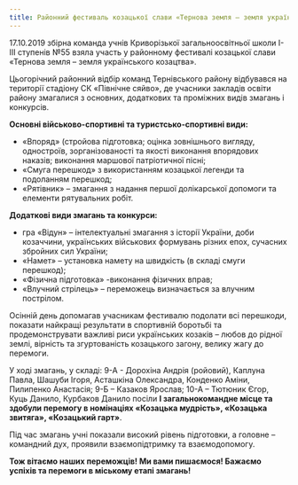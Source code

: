 ```yaml
---
title: Районний фестиваль козацької слави «Тернова земля – земля українського козацтва»
---
```


17.10.2019 збірна команда учнів Криворізької загальноосвітньої школи І-ІІІ ступенів №55 взяла участь у районному фестивалі козацької слави «Тернова земля – земля українського козацтва».

Цьогорічний районний відбір команд Тернівського району відбувався на території стадіону СК «Північне сяйво», де учасники закладів освіти району змагалися з основних, додаткових та проміжних видів змагань і конкурсів.

**Основні військово-спортивні та туристсько-спортивні види:**

- «Впоряд» (стройова підготовка; оцінка зовнішнього вигляду, одностроїв, зорганізованості та якості виконання впорядових наказів; виконання маршової патріотичної пісні;
- «Смуга перешкод» з використанням козацької легенди та подоланням перешкод;
- «Рятівник» – змагання з надання першої долікарської допомоги та елементи рятувальних робіт.

**Додаткові види змагань та конкурси:**

- гра «Відун» – інтелектуальні змагання з історії України, доби козаччини, українських військових формувань різних епох, сучасних збройних сил України;
- «Намет» – установка намету на швидкість (в складі смуги перешкод);
- «Фізична підготовка» -виконання фізичних вправ;
- «Влучний стрілець» – переможець визначається за влучним пострілом.

Осінній день допомагав учасникам фестивалю подолати всі перешкоди, показати найкращі результати в спортивній боротьбі та продемонструвати важливі риси українських козаків – любов до рідної землі, вірність та згуртованість козацького загону, велику жагу до перемоги.

У ході змагань, у складі: 9-А - Дорохіна Андрія (ройовий), Каплуна Павла, Шашуби Ігоря, Асташкіна Олександра, Конденко Аміни, Пилипенко Анастасія; 9-Б – Казаков Ярослав; 10-А – Тютюник Єгор, Куць Данило, Курбаков Данило посіли **І загальнокомандне місце та здобули перемогу в номінаціях «Козацька мудрість», «Козацька звитяга», «Козацький гарт»**.

Під час змагань учні показали високий рівень підготовки, а головне – командний дух, проявили взаємопідтримку та взаємодопомогу.

**Тож вітаємо наших переможців! Ми вами пишаємося! Бажаємо успіхів та перемоги в міському етапі змагань!**

<slideshow />
